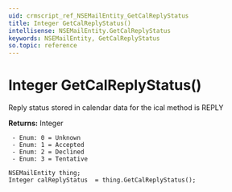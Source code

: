 ```yaml
---
uid: crmscript_ref_NSEMailEntity_GetCalReplyStatus
title: Integer GetCalReplyStatus()
intellisense: NSEMailEntity.GetCalReplyStatus
keywords: NSEMailEntity, GetCalReplyStatus
so.topic: reference
---
```


# Integer GetCalReplyStatus()

Reply status stored in calendar data for the ical method is REPLY

**Returns:** Integer

     - Enum: 0 = Unknown 
     - Enum: 1 = Accepted 
     - Enum: 2 = Declined 
     - Enum: 3 = Tentative 

```crmscript
NSEMailEntity thing;
Integer calReplyStatus  = thing.GetCalReplyStatus();
```

